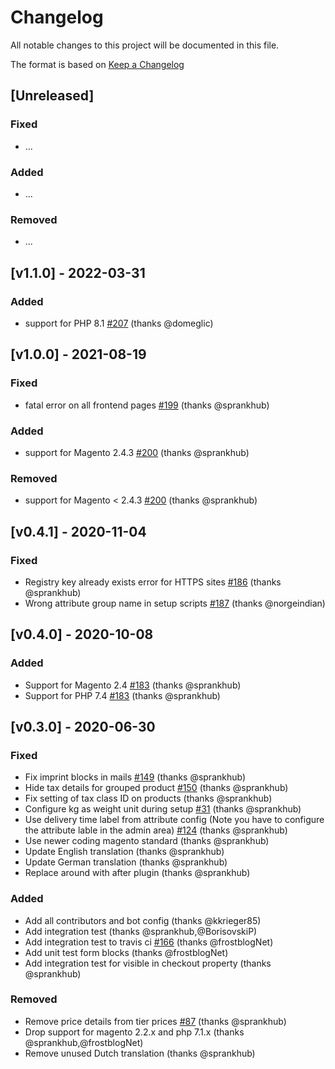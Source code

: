# Changelog
All notable changes to this project will be documented in this file.

The format is based on [Keep a Changelog](https://keepachangelog.com/en/1.0.0/)

## [Unreleased]
### Fixed
- ...

### Added
- ...

### Removed
- ...

## [v1.1.0] - 2022-03-31

### Added
- support for PHP 8.1 [#207](https://github.com/firegento/firegento-magesetup2/pull/207) (thanks @domeglic)

## [v1.0.0] - 2021-08-19
### Fixed
- fatal error on all frontend pages [#199](https://github.com/firegento/firegento-magesetup2/issues/199) (thanks @sprankhub)

### Added
- support for Magento 2.4.3 [#200](https://github.com/firegento/firegento-magesetup2/pull/200) (thanks @sprankhub)

### Removed
- support for Magento < 2.4.3 [#200](https://github.com/firegento/firegento-magesetup2/pull/200) (thanks @sprankhub)

## [v0.4.1] - 2020-11-04
### Fixed
- Registry key already exists error for HTTPS sites [#186](https://github.com/firegento/firegento-magesetup2/pull/186) (thanks @sprankhub)
- Wrong attribute group name in setup scripts [#187](https://github.com/firegento/firegento-magesetup2/pull/187) (thanks @norgeindian)

## [v0.4.0] - 2020-10-08
### Added
- Support for Magento 2.4 [#183](https://github.com/firegento/firegento-magesetup2/pull/183) (thanks @sprankhub)
- Support for PHP 7.4 [#183](https://github.com/firegento/firegento-magesetup2/pull/183) (thanks @sprankhub)

## [v0.3.0] - 2020-06-30
### Fixed
- Fix imprint blocks in mails [#149](https://github.com/firegento/firegento-magesetup2/issues/149) (thanks @sprankhub)
- Hide tax details for grouped product [#150](https://github.com/firegento/firegento-magesetup2/issues/150) (thanks @sprankhub)
- Fix setting of tax class ID on products (thanks @sprankhub)
- Configure kg as weight unit during setup [#31](https://github.com/firegento/firegento-magesetup2/issues/31) (thanks @sprankhub)
- Use delivery time label from attribute config (Note you have to configure the attribute lable in the admin area) [#124](https://github.com/firegento/firegento-magesetup2/issues/124) (thanks @sprankhub)
- Use newer coding magento standard (thanks @sprankhub) 
- Update English translation (thanks @sprankhub)
- Update German translation (thanks @sprankhub)
- Replace around with after plugin (thanks @sprankhub)

### Added
- Add all contributors and bot config (thanks @kkrieger85)
- Add integration test (thanks @sprankhub,@BorisovskiP)
- Add integration test to travis ci [#166](https://github.com/firegento/firegento-magesetup2/issues/166) (thanks @frostblogNet) 
- Add unit test form blocks (thanks @frostblogNet)
- Add integration test for visible in checkout property (thanks @sprankhub)

### Removed
- Remove price details from tier prices [#87](https://github.com/firegento/firegento-magesetup2/issues/87) (thanks @sprankhub)
- Drop support for magento 2.2.x and php 7.1.x (thanks @sprankhub,@frostblogNet)
- Remove unused Dutch translation (thanks @sprankhub)
